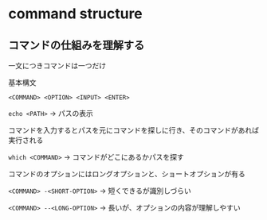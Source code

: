 # command structure

## コマンドの仕組みを理解する

一文につきコマンドは一つだけ

基本構文

`<COMMAND> <OPTION> <INPUT> <ENTER>`

`echo <PATH>` -> パスの表示

コマンドを入力するとパスを元にコマンドを探しに行き、そのコマンドがあれば実行される

`which <COMMAND>` -> コマンドがどこにあるかパスを探す

コマンドのオプションにはロングオプションと、ショートオプションが有る

`<COMMAND> -<SHORT-OPTION>` -> 短くできるが識別しづらい

`<COMMAND> --<LONG-OPTION>` -> 長いが、オプションの内容が理解しやすい


